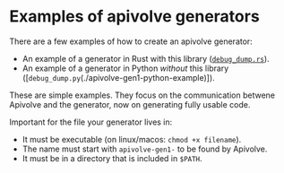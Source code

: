 
# Examples of apivolve generators

There are a few examples of how to create an apivolve generator:

* An example of a generator in Rust with this library ([`debug_dump.rs`](rust_example/src/debug_dump.rs)).
* An example of a generator in Python _without_ this library ([`debug_dump.py`(./apivolve-gen1-python-example)]).

These are simple examples. They focus on the communication betwene Apivolve and the generator, now on generating fully usable code.

Important for the file your generator lives in:

* It must be executable (on linux/macos: `chmod +x filename`).
* The name must start with `apivolve-gen1-` to be found by Apivolve.
* It must be in a directory that is included in `$PATH`.

